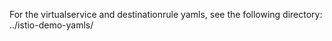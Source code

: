 For the virtualservice and destinationrule yamls, see the following directory:
../istio-demo-yamls/

